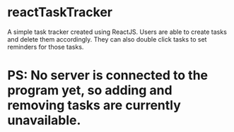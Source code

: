# reactTaskTracker

A simple task tracker created using ReactJS.
Users are able to create tasks and delete them accordingly.
They can also double click tasks to set reminders for those tasks.

# PS: No server is connected to the program yet, so adding and removing tasks are currently unavailable.
